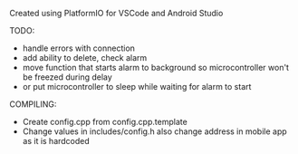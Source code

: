 Created using PlatformIO for VSCode 
and Android Studio

TODO:
 - handle errors with connection
 - add ability to delete, check alarm 
 - move function that starts alarm to background so microcontroller won't be freezed during delay
 - or put microcontroller to sleep while waiting for alarm to start




COMPILING:
- Create config.cpp from config.cpp.template
- Change values in includes/config.h also change address in mobile app as it is hardcoded
